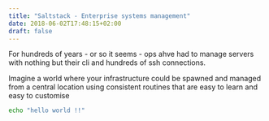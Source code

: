 ```yaml
---
title: "Saltstack - Enterprise systems management"
date: 2018-06-02T17:48:15+02:00
draft: false
---
```


For hundreds of years - or so it seems - ops ahve had to manage servers with nothing but their cli and hundreds of ssh connections.

Imagine a world where your infrastructure could be spawned and managed from a central location using consistent routines that are easy to learn and easy to customise

```bash
echo "hello world !!"
```